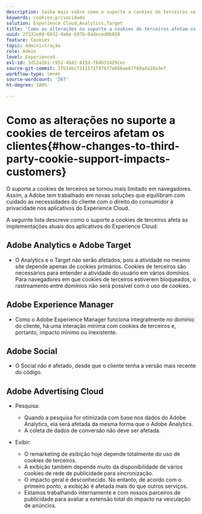 ```yaml
---
description: Saiba mais sobre como o suporte a cookies de terceiros se tornou cada vez mais limitado nos navegadores.
keywords: cookies;privacidade
solution: Experience Cloud,Analytics,Target
title: 'Como as alterações no suporte a cookies de terceiros afetam os clientes '
uuid: 27332e0d-6932-4a6e-b97b-0adeced0b050
feature: Cookies
topic: Administração
role: Admin
level: Experienced
exl-id: 3d12a1b1-c952-4b42-815d-f64b31429cec
source-git-commit: 1fb1abc7311573f976f7e6b6ae67f60ada10a3e7
workflow-type: tm+mt
source-wordcount: '267'
ht-degree: 100%

---
```


# Como as alterações no suporte a cookies de terceiros afetam os clientes{#how-changes-to-third-party-cookie-support-impacts-customers}

O suporte a cookies de terceiros se tornou mais limitado em navegadores. Assim, a Adobe tem trabalhado em novas soluções que equilibram com cuidado as necessidades do cliente com o direito do consumidor à privacidade nos aplicativos do Experience Cloud.

A seguinte lista descreve como o suporte a cookies de terceiros afeta as implementações atuais dos aplicativos do Experience Cloud:

## Adobe Analytics e Adobe Target

* O Analytics e o Target não serão afetados, pois a atividade no mesmo site depende apenas de cookies primários. Cookies de terceiros são necessários para entender a atividade do usuário em vários domínios. Para navegadores em que cookies de terceiros estiverem bloqueados, o rastreamento entre domínios não será possível com o uso de cookies.

## Adobe Experience Manager

* Como o Adobe Experience Manager funciona integralmente no domínio do cliente, há uma interação mínima com cookies de terceiros e, portanto, impacto mínimo ou inexistente.

## Adobe Social

* O Social não é afetado, desde que o cliente tenha a versão mais recente do código.

## Adobe Advertising Cloud

* Pesquisa:

   * Quando a pesquisa for otimizada com base nos dados do Adobe Analytics, ela será afetada da mesma forma que o Adobe Analytics.
   * A coleta de dados de conversão não deve ser afetada.

* Exibir:

   * O remarketing de exibição hoje depende totalmente do uso de cookies de terceiros.
   * A exibição também depende muito da disponibilidade de vários cookies de rede de publicidade para sincronização.
   * O impacto geral é desconhecido. No entanto, de acordo com o primeiro ponto, a exibição é afetada mais do que outros serviços.
   * Estamos trabalhando internamente e com nossos parceiros de publicidade para avaliar a extensão total do impacto na veiculação de anúncios.
